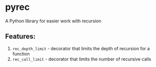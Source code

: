# pyrec
A Python library for easier work with recursion

## Features:
 
1. ```rec_depth_limit``` - decorator that limits the depth of recursion for a function
1. ```rec_call_limit``` - decorator that limits the number of recursive calls
